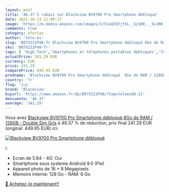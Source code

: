 ```yaml
---
layout: post
title: '46.37 % rabais sur Blackview BV9700 Pro Smartphone débloqué'
date: 2021-10-13 21:09:17
image: 'https://m.media-amazon.com/images/I/51oQS5Fjt5L._SL500_._SL400_.jpg'
comments: true
category: ofertas
author: 'tole.es'
slug: 'B07V222P48-fr Blackview BV9700 Pro Smartphone débloqué 6Go de RAM /...'
sku: 'B07V222P48-fr'
tags: [ 'High-Tech','Smartphones et téléphones portables débloqués','Téléphones portables et accessoires','blackview', ]
actualPrice: 241.29 EUR
currency: EUR
price: 241.29
comparePrice: 449.95 EUR
prodname: 'Blackview BV9700 Pro Smartphone débloqué  6Go de RAM / 128GB - Double Sim  Gris'
country: 'fr'
flag: '🇫🇷'
brand: 'Blackview'
buyurl: 'https://www.amazon.fr/dp/B07V222P48/?tag=tolees0d-21'
descuento: '46.37'
average: '241.29'
---
```


Vous avez [Blackview BV9700 Pro Smartphone débloqué  6Go de RAM / 128GB - Double Sim  Gris](https://www.amazon.fr/dp/B07V222P48/?tag=tolees0d-21)  à  46.37 % de réduction, prix final  241.29 EUR (original: 449.95 EUR) ici:

[![Blackview BV9700 Pro Smartphone débloqué](https://m.media-amazon.com/images/I/51oQS5Fjt5L._SL500_._SL400_.jpg)](https://www.amazon.fr/dp/B07V222P48/?tag=tolees0d-21)

ℹ️:

- Ecran de 5.84 - 4G: Oui
- Smartphone sous systeme Android 9.0 (Pie)
- Appareil photo de 16 + 8 Mégapixels
- Memoire interne: 128 Go - RAM: 6 Go

[🛒 Achetez-le maintenant!!](https://www.amazon.fr/dp/B07V222P48/?tag=tolees0d-21)
